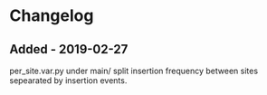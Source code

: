 # Changelog

## Added - 2019-02-27

per_site.var.py under main/ split insertion frequency between sites sepearated by insertion events.
